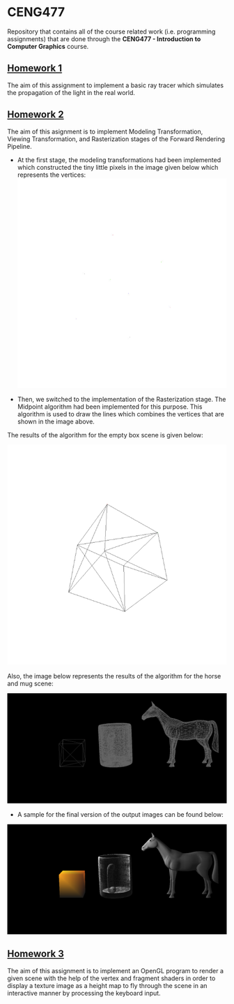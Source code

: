 # CENG477

Repository that contains all of the course related work (i.e. programming assignments) that are done through the **CENG477 - Introduction to Computer Graphics** course.

## [Homework 1](/Homework1)

The aim of this assignment to implement a basic ray tracer which simulates the propagation of the light in the real world.

## [Homework 2](/Homework2)
The aim of this asignment is to implement Modeling Transformation, Viewing Transformation,
and Rasterization stages of the Forward Rendering Pipeline.
 
* At the first stage, the modeling transformations had been implemented which constructed the tiny little pixels in the image given below which represents the vertices:
![Empty Box Modeling Transformations](images/empty_box_modeling_transformations.jpeg)

* Then, we switched to the implementation of the Rasterization stage. The Midpoint algorithm had been implemented for this purpose. This algorithm is used to draw the lines which combines the vertices that are shown in the image above. 

The results of the algorithm for the empty box scene is given below:

![Empty Box Midpoint](images/empty_box_midpoint.png)

Also, the image below represents the results of the algorithm for the horse and mug scene:

![Horse and Mug Midpoint](images/horse_and_mug_midpoint.png)

* A sample for the final version of the output images can be found below:

![Horse and Mug](images/horse_and_mug.png)

## [Homework 3](/Homework3)

The aim of this assignment is to implement an OpenGL program to render a given scene with the help of the vertex and fragment shaders in order to display a texture image as a height map to fly through the scene in an interactive manner by processing the keyboard input.
